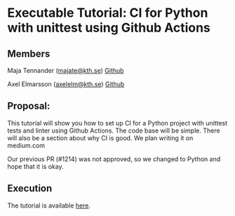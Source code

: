 # Executable Tutorial: CI for Python with unittest using Github Actions
## Members

Maja Tennander (majate@kth.se) [Github](https://github.com/majate)

Axel Elmarsson (axelelm@kth.se) [Github](https://github.com/elmaxe)

## Proposal:
This tutorial will show you how to set up CI for a Python project with unittest tests and linter using Github Actions.
The code base will be simple.
There will also be a section about why CI is good.
We plan writing it on medium.com

Our previous PR (#1214) was not approved, so we changed to Python and hope that it is okay.

## Execution
The tutorial is available [here](https://github.com/elmaxe/devops-tutorial#readme).

